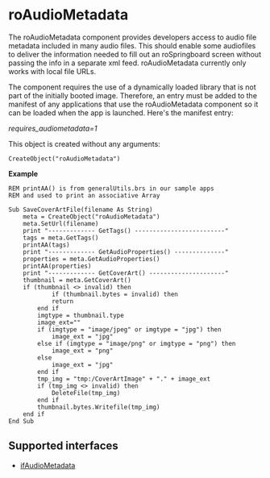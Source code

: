 roAudioMetadata
===============

The roAudioMetadata component provides developers access to audio file metadata included in many audio files. This should enable some audiofiles to deliver the information needed to fill out an roSpringboard screen without passing the info in a separate xml feed. roAudioMetadata currently only works with local file URLs.

The component requires the use of a dynamically loaded library that is not part of the initially booted image. Therefore, an entry must be added to the manifest of any applications that use the roAudioMetadata component so it can be loaded when the app is launched. Here's the manifest entry:

_requires\_audiometadata=1_

This object is created without any arguments:

`CreateObject("roAudioMetadata")`

**Example**

    REM printAA() is from generalUtils.brs in our sample apps
    REM and used to print an associative Array
    
    Sub SaveCoverArtFile(filename As String)
        meta = CreateObject("roAudioMetadata")
        meta.SetUrl(filename)
        print "------------- GetTags() -------------------------"
        tags = meta.GetTags()
        printAA(tags)
        print "------------- GetAudioProperties() --------------"
        properties = meta.GetAudioProperties()
        printAA(properties)
        print "------------- GetCoverArt() ---------------------"
        thumbnail = meta.GetCoverArt()
        if (thumbnail <> invalid) then
                if (thumbnail.bytes = invalid) then
                return
            end if
            imgtype = thumbnail.type
            image_ext=""
            if (imgtype = "image/jpeg" or imgtype = "jpg") then
                image_ext = "jpg"
            else if (imgtype = "image/png" or imgtype = "png") then
                image_ext = "png"
            else
                image_ext = "jpg"
            end if
            tmp_img = "tmp:/CoverArtImage" + "." + image_ext
            if (tmp_img <> invalid) then
                DeleteFile(tmp_img)
            end if
            thumbnail.bytes.Writefile(tmp_img)
        end if
    End Sub
    

Supported interfaces
--------------------

*   [ifAudioMetadata](/docs/references/brightscript/interfaces/ifaudiometadata.md "ifAudioMetadata")